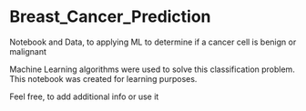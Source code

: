 # Breast_Cancer_Prediction
Notebook and Data, to applying ML to determine if a cancer cell is benign or malignant

Machine Learning algorithms were used to solve this classification problem. This notebook was created for learning purposes.

Feel free, to add additional info or use it
